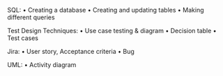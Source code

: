 SQL:
• Creating a database 
• Creating and updating tables
• Making different queries

Test Design Techniques:
• Use case testing & diagram
• Decision table
• Test cases

Jira:
• User story, Acceptance criteria
• Bug

UML:
• Activity diagram